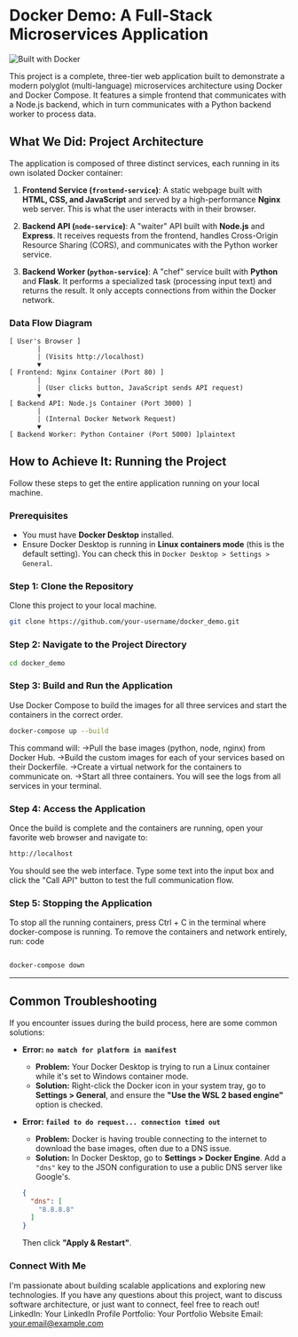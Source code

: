 # Docker Demo: A Full-Stack Microservices Application

![Built with Docker](https://img.shields.io/badge/Built%20with-Docker-blue?style=for-the-badge&logo=docker)

This project is a complete, three-tier web application built to demonstrate a modern polyglot (multi-language) microservices architecture using Docker and Docker Compose. It features a simple frontend that communicates with a Node.js backend, which in turn communicates with a Python backend worker to process data.

## What We Did: Project Architecture

The application is composed of three distinct services, each running in its own isolated Docker container:

1.  **Frontend Service (`frontend-service`)**: A static webpage built with **HTML, CSS, and JavaScript** and served by a high-performance **Nginx** web server. This is what the user interacts with in their browser.

2.  **Backend API (`node-service`)**: A "waiter" API built with **Node.js** and **Express**. It receives requests from the frontend, handles Cross-Origin Resource Sharing (CORS), and communicates with the Python worker service.

3.  **Backend Worker (`python-service`)**: A "chef" service built with **Python** and **Flask**. It performs a specialized task (processing input text) and returns the result. It only accepts connections from within the Docker network.

### Data Flow Diagram

```plaintext
[ User's Browser ]
       |
       | (Visits http://localhost)
       ▼
[ Frontend: Nginx Container (Port 80) ]
       |
       | (User clicks button, JavaScript sends API request)
       ▼
[ Backend API: Node.js Container (Port 3000) ]
       |
       | (Internal Docker Network Request)
       ▼
[ Backend Worker: Python Container (Port 5000) ]plaintext

```
## How to Achieve It: Running the Project

Follow these steps to get the entire application running on your local machine.

### Prerequisites

*   You must have **Docker Desktop** installed.
*   Ensure Docker Desktop is running in **Linux containers mode** (this is the default setting). You can check this in `Docker Desktop > Settings > General`.

### Step 1: Clone the Repository

Clone this project to your local machine.

```bash
git clone https://github.com/your-username/docker_demo.git
```
### Step 2: Navigate to the Project Directory


```bash
cd docker_demo
```
### Step 3: Build and Run the Application
Use Docker Compose to build the images for all three services and start the containers in the correct order.

```bash
docker-compose up --build
```
This command will:
->Pull the base images (python, node, nginx) from Docker Hub.
->Build the custom images for each of your services based on their Dockerfile.
->Create a virtual network for the containers to communicate on.
->Start all three containers. You will see the logs from all services in your terminal.
### Step 4: Access the Application
Once the build is complete and the containers are running, open your favorite web browser and navigate to:

```bash
http://localhost
```
You should see the web interface. Type some text into the input box and click the "Call API" button to test the full communication flow.

### Step 5: Stopping the Application
To stop all the running containers, press Ctrl + C in the terminal where docker-compose is running. To remove the containers and network entirely, run:
code
```bash

docker-compose down
```
---

## Common Troubleshooting

If you encounter issues during the build process, here are some common solutions:

*   **Error: `no match for platform in manifest`**
    *   **Problem:** Your Docker Desktop is trying to run a Linux container while it's set to Windows container mode.
    *   **Solution:** Right-click the Docker icon in your system tray, go to **Settings > General**, and ensure the **"Use the WSL 2 based engine"** option is checked.

*   **Error: `failed to do request... connection timed out`**
    *   **Problem:** Docker is having trouble connecting to the internet to download the base images, often due to a DNS issue.
    *   **Solution:** In Docker Desktop, go to **Settings > Docker Engine**. Add a `"dns"` key to the JSON configuration to use a public DNS server like Google's.
      ```json
      {
        "dns": [
          "8.8.8.8"
        ]
      }
      ```
      Then click **"Apply & Restart"**.








### Connect With Me
I'm passionate about building scalable applications and exploring new technologies. 
If you have any questions about this project, want to discuss software architecture, or just want to connect, feel free to reach out!
LinkedIn: Your LinkedIn Profile
Portfolio: Your Portfolio Website
Email: your.email@example.com
